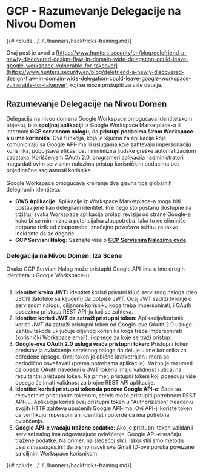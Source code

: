# GCP - Razumevanje Delegacije na Nivou Domen

{{#include ../../../banners/hacktricks-training.md}}

Ovaj post je uvod u [https://www.hunters.security/en/blog/delefriend-a-newly-discovered-design-flaw-in-domain-wide-delegation-could-leave-google-workspace-vulnerable-for-takeover](https://www.hunters.security/en/blog/delefriend-a-newly-discovered-design-flaw-in-domain-wide-delegation-could-leave-google-workspace-vulnerable-for-takeover) koji se može pristupiti za više detalja.

## **Razumevanje Delegacije na Nivou Domen**

Delegacija na nivou domena Google Workspace omogućava identitetskom objektu, bilo **spoljnoj aplikaciji** iz Google Workspace Marketplace-a ili internom **GCP servisnom nalogu**, da **pristupi podacima širom Workspace-a u ime korisnika**. Ova funkcija, koja je ključna za aplikacije koje komuniciraju sa Google API-ima ili uslugama koje zahtevaju impersonaciju korisnika, poboljšava efikasnost i minimizira ljudske greške automatizacijom zadataka. Korišćenjem OAuth 2.0, programeri aplikacija i administratori mogu dati ovim servisnim nalozima pristup korisničkim podacima bez pojedinačne saglasnosti korisnika.\
\
Google Workspace omogućava kreiranje dva glavna tipa globalnih delegiranih identiteta:

- **GWS Aplikacije:** Aplikacije iz Workspace Marketplace-a mogu biti postavljene kao delegirani identitet. Pre nego što postanu dostupne na tržištu, svaka Workspace aplikacija prolazi reviziju od strane Google-a kako bi se minimizirala potencijalna zloupotreba. Iako to ne eliminiše potpuno rizik od zloupotrebe, značajno povećava težinu za takve incidente da se dogode.
- **GCP Servisni Nalog:** Saznajte više o [**GCP Servisnim Nalozima ovde**](../gcp-basic-information/#service-accounts).

### **Delegacija na Nivou Domen: Iza Scene**

Ovako GCP Servisni Nalog može pristupiti Google API-ima u ime drugih identiteta u Google Workspace-u:

<figure><img src="../../../images/image (58).png" alt=""><figcaption></figcaption></figure>

1. **Identitet kreira JWT:** Identitet koristi privatni ključ servisnog naloga (deo JSON datoteke sa ključem) da potpiše JWT. Ovaj JWT sadrži tvrdnje o servisnom nalogu, ciljanom korisniku koga treba impersonirati, i OAuth opsezima pristupa REST API-ju koji se zahteva.
2. **Identitet koristi JWT da zatraži pristupni token:** Aplikacija/korisnik koristi JWT da zatraži pristupni token od Google-ove OAuth 2.0 usluge. Zahtev takođe uključuje ciljanog korisnika koga treba impersonirati (korisnički Workspace email), i opsege za koje se traži pristup.
3. **Google-ova OAuth 2.0 usluga vraća pristupni token:** Pristupni token predstavlja ovlašćenje servisnog naloga da deluje u ime korisnika za određene opsege. Ovaj token je obično kratkotrajan i mora se periodično osvežavati (prema potrebama aplikacije). Važno je razumeti da opsezi OAuth navedeni u JWT tokenu imaju validnost i uticaj na rezultantni pristupni token. Na primer, pristupni tokeni koji poseduju više opsega će imati validnost za brojne REST API aplikacije.
4. **Identitet koristi pristupni token da pozove Google API-e**: Sada sa relevantnim pristupnim tokenom, servis može pristupiti potrebnom REST API-ju. Aplikacija koristi ovaj pristupni token u "Authorization" header-u svojih HTTP zahteva upućenih Google API-ima. Ovi API-ji koriste token da verifikuju impersonirani identitet i potvrde da ima potrebna ovlašćenja.
5. **Google API-e vraćaju tražene podatke**: Ako je pristupni token validan i servisni nalog ima odgovarajuće ovlašćenje, Google API-e vraćaju tražene podatke. Na primer, na sledećoj slici, iskoristili smo metodu _users.messages.list_ da bismo naveli sve Gmail ID-ove poruka povezane sa ciljnim Workspace korisnikom.

{{#include ../../../banners/hacktricks-training.md}}
